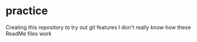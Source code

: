 # practice
Creating this repository to try out git features
I don't really know how these ReadMe files work

